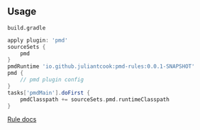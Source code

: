 ## Usage

`build.gradle`

```groovy
apply plugin: 'pmd'
sourceSets {
    pmd
}
pmdRuntime 'io.github.juliantcook:pmd-rules:0.0.1-SNAPSHOT'
pmd {
    // pmd plugin config
}
tasks['pmdMain'].doFirst {
    pmdClasspath += sourceSets.pmd.runtimeClasspath
}
```

[Rule docs](docs/rules.md)
